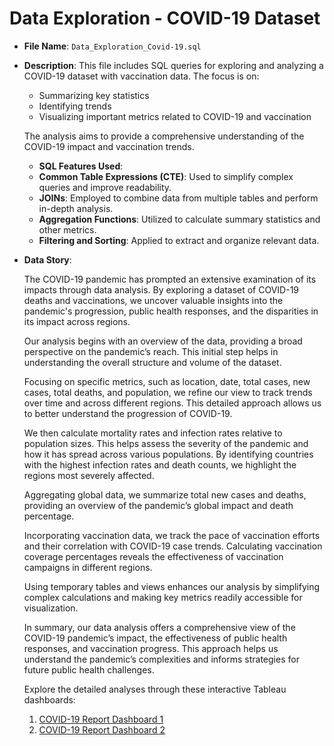 # Data Exploration - COVID-19 Dataset
- **File Name**: `Data_Exploration_Covid-19.sql`
- **Description**: This file includes SQL queries for exploring and analyzing a COVID-19 dataset with vaccination data. The focus is on:
  - Summarizing key statistics
  - Identifying trends
  - Visualizing important metrics related to COVID-19 and vaccination

  The analysis aims to provide a comprehensive understanding of the COVID-19 impact and vaccination trends.
  - **SQL Features Used**:
  - **Common Table Expressions (CTE)**: Used to simplify complex queries and improve readability.
  - **JOINs**: Employed to combine data from multiple tables and perform in-depth analysis.
  - **Aggregation Functions**: Utilized to calculate summary statistics and other metrics.
  - **Filtering and Sorting**: Applied to extract and organize relevant data.
    
- **Data Story**:
  
    The COVID-19 pandemic has prompted an extensive examination of its impacts through data analysis. By exploring a dataset of COVID-19 deaths and vaccinations, we uncover valuable insights into the pandemic's progression, public health responses, and the disparities in its impact across regions.
  
    Our analysis begins with an overview of the data, providing a broad perspective on the pandemic’s reach. This initial step helps in understanding the overall structure and volume of the dataset.
  
    Focusing on specific metrics, such as location, date, total cases, new cases, total deaths, and population, we refine our view to track trends over time and across different regions. This detailed approach allows us to better understand the progression of COVID-19.
  
    We then calculate mortality rates and infection rates relative to population sizes. This helps assess the severity of the pandemic and how it has spread across various populations. By identifying countries with the highest infection rates and death counts, we highlight the regions most severely affected.
  
    Aggregating global data, we summarize total new cases and deaths, providing an overview of the pandemic’s global impact and death percentage.
  
    Incorporating vaccination data, we track the pace of vaccination efforts and their correlation with COVID-19 case trends. Calculating vaccination coverage percentages reveals the effectiveness of vaccination campaigns in different regions.
  
    Using temporary tables and views enhances our analysis by simplifying complex calculations and making key metrics readily accessible for visualization.
  
    In summary, our data analysis offers a comprehensive view of the COVID-19 pandemic’s impact, the effectiveness of public health responses, and vaccination progress. This approach helps us understand the pandemic’s complexities and informs strategies for future public health challenges.

    Explore the detailed analyses through these interactive Tableau dashboards:
    
    1. [COVID-19 Report Dashboard 1](https://public.tableau.com/views/covid-19_first_report/Dashboard1?:language=en-US&:sid=&:redirect=auth&:display_count=n&:origin=viz_share_link)
    2. [COVID-19 Report Dashboard 2](https://public.tableau.com/views/covid-19_second_report/Dashboard3?:language=en-US&:sid=&:redirect=auth&:display_count=n&:origin=viz_share_link)
